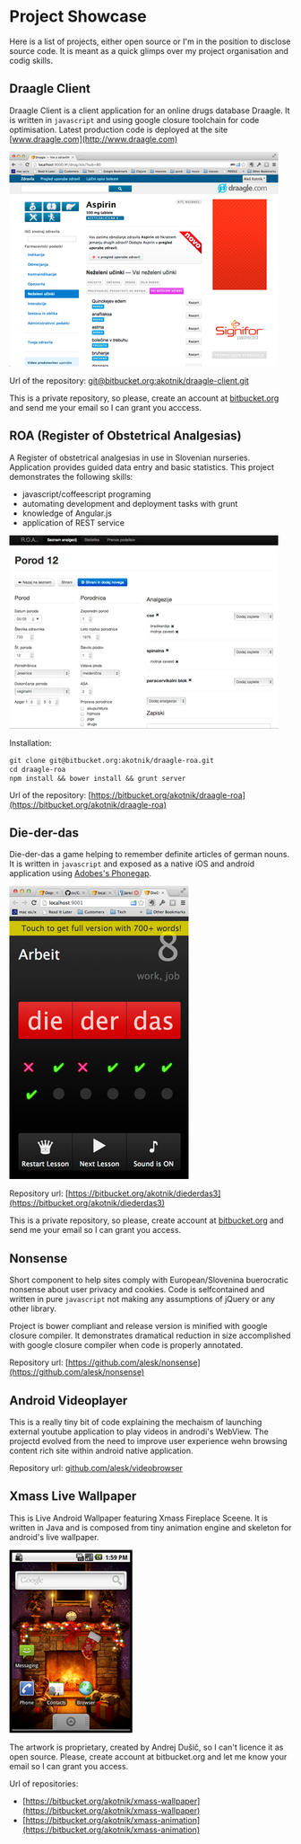 # Project Showcase

Here is a list of projects, either open source or I'm in the position to disclose source code.
It is meant as a quick glimps over my project organisation and codig skills.

## Draagle Client

Draagle Client is a client application for an online drugs database Draagle. It is written in `javascript`
and using google closure toolchain for code optimisation. Latest production code is deployed at
the site [www.draagle.com](http://www.draagle.com)

![draagle-client](img/draagle-client.png)

Url of the repository: [git@bitbucket.org:akotnik/draagle-client.git](git@bitbucket.org:akotnik/draagle-client.git)

This is a private repository, so please, create an account at [bitbucket.org](http:/www.bitbucket.org)
and send me your email so I can grant you acccess.

## ROA (Register of Obstetrical Analgesias)

A Register of obstetrical analgesias in use in Slovenian nurseries.
Application provides guided data entry and basic statistics. This project
demonstrates the following skills:

  - javascript/coffeescript programing
  - automating development and deployment tasks with grunt
  - knowledge of Angular.js
  - application of REST service

![roa](img/roa.png)

Installation:

    git clone git@bitbucket.org:akotnik/draagle-roa.git
    cd draagle-roa
    npm install && bower install && grunt server

Url of the repository: [https://bitbucket.org/akotnik/draagle-roa](https://bitbucket.org/akotnik/draagle-roa)

## Die-der-das

Die-der-das a game helping to remember definite articles of german nouns. It is written in `javascript` and exposed as a native
iOS and android application using [Adobes's Phonegap](http://phonegap.com/).

![Die-der-das](img/diederdas.png)

Repository url: [https://bitbucket.org/akotnik/diederdas3](https://bitbucket.org/akotnik/diederdas3)

This is a private repository, so please, create account at [bitbucket.org](http:/www.bitbucket.org)
and send me your email so I can grant you access.

## Nonsense

Short component to help sites comply with European/Slovenina buerocratic nonsense about user privacy and cookies. Code
is selfcontained and written in pure `javascript` not making any assumptions of jQuery or any other library.

Project is bower compliant and release version is minified with google closure compiler. It demonstrates
dramatical reduction in size accomplished with google closure compiler when
code is properly annotated.

Repository url: [https://github.com/alesk/nonsense](https://github.com/alesk/nonsense)

## Android Videoplayer

This is a really tiny bit of code explaining the mechaism of launching external youtube application to play videos in
androdi's WebView. The projectd evolved from the need to improve user experience wehn browsing content rich site within
android native application.

Repository url: [github.com/alesk/videobrowser](https://github.com/alesk/videobrowser)

## Xmass Live Wallpaper

This is Live Android Wallpaper featuring Xmass Fireplace Sceene. It is written in Java and is composed from tiny animation
engine and skeleton for android's live wallpaper.

![Xmass Live Wallpaper](img/xmass-wallpaper.png)

The artwork is proprietary, created by Andrej Dušič, so I can't licence it as open source. Please, create
account at bitbucket.org and let me know your email so I can grant you access.

Url of repositories: 

  - [https://bitbucket.org/akotnik/xmass-wallpaper](https://bitbucket.org/akotnik/xmass-wallpaper)
  - [https://bitbucket.org/akotnik/xmass-animation](https://bitbucket.org/akotnik/xmass-animation)
